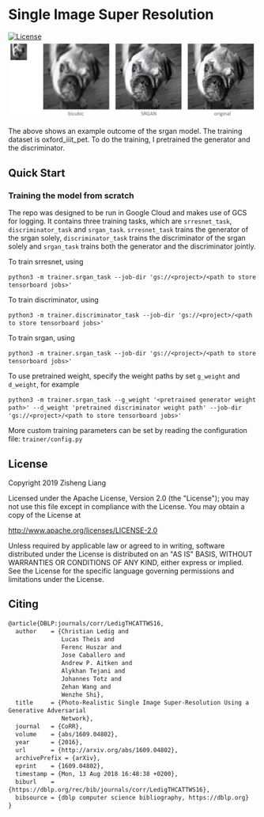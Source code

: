 # Single Image Super Resolution

[![License](https://img.shields.io/badge/License-Apache%202.0-blue.svg)](https://opensource.org/licenses/Apache-2.0)
![example result of srgan](examples/sisr_example.png)

The above shows an example outcome of the srgan model. The training dataset is oxford_iiit_pet. To do the training, I pretrained the generator and the discriminator. 

## Quick Start

### Training the model from scratch
The repo was designed to be run in Google Cloud and makes use of GCS for logging. It contains three training tasks, which are `srresnet_task`, `discriminator_task` and `srgan_task`. `srresnet_task` trains the generator of the srgan solely, `discriminator_task` trains the discriminator of the srgan solely and `srgan_task` trains both the generator and the discriminator jointly.

To train srresnet, using
```
python3 -m trainer.srgan_task --job-dir 'gs://<project>/<path to store tensorboard jobs>'
```

To train discriminator, using
```
python3 -m trainer.discriminator_task --job-dir 'gs://<project>/<path to store tensorboard jobs>'
```

To train srgan, using
```
python3 -m trainer.srgan_task --job-dir 'gs://<project>/<path to store tensorboard jobs>'
```

To use pretrained weight, specify the weight paths by set `g_weight` and `d_weight`, for example
```
python3 -m trainer.srgan_task --g_weight '<pretrained generator weight path>' --d_weight 'pretrained discriminator weight path' --job-dir 'gs://<project>/<path to store tensorboard jobs>'
```

More custom training parameters can be set by reading the configuration file: `trainer/config.py`

## License
Copyright 2019 Zisheng Liang

Licensed under the Apache License, Version 2.0 (the "License"); you may not use this file except in compliance with the License. You may obtain a copy of the License at

http://www.apache.org/licenses/LICENSE-2.0

Unless required by applicable law or agreed to in writing, software distributed under the License is distributed on an "AS IS" BASIS, WITHOUT WARRANTIES OR CONDITIONS OF ANY KIND, either express or implied. See the License for the specific language governing permissions and limitations under the License.

## Citing
```
@article{DBLP:journals/corr/LedigTHCATTWS16,
  author    = {Christian Ledig and
               Lucas Theis and
               Ferenc Huszar and
               Jose Caballero and
               Andrew P. Aitken and
               Alykhan Tejani and
               Johannes Totz and
               Zehan Wang and
               Wenzhe Shi},
  title     = {Photo-Realistic Single Image Super-Resolution Using a Generative Adversarial
               Network},
  journal   = {CoRR},
  volume    = {abs/1609.04802},
  year      = {2016},
  url       = {http://arxiv.org/abs/1609.04802},
  archivePrefix = {arXiv},
  eprint    = {1609.04802},
  timestamp = {Mon, 13 Aug 2018 16:48:38 +0200},
  biburl    = {https://dblp.org/rec/bib/journals/corr/LedigTHCATTWS16},
  bibsource = {dblp computer science bibliography, https://dblp.org}
}
```
